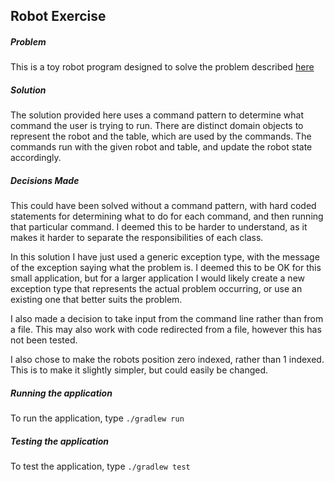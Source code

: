 ## Robot Exercise

##### Problem

This is a toy robot program designed to solve the problem described [here](https://git.hq.local/projects/RECR/repos/coding-challenge/browse/coding-challenge-ioof.pdf)

##### Solution

The solution provided here uses a command pattern to determine what command the user is trying to run. There are distinct domain objects to represent the robot and the table, which are used by the commands. The commands run with the given robot and table, and update the robot state accordingly.

##### Decisions Made

This could have been solved without a command pattern, with hard coded statements for determining what to do for each command, and then running that particular command. I deemed this to be harder to understand, as it makes it harder to separate the responsibilities of each class.

In this solution I have just used a generic exception type, with the message of the exception saying what the problem is. I deemed this to be OK for this small application, but for a larger application I would likely create a new exception type that represents the actual problem occurring, or use an existing one that better suits the problem.

I also made a decision to take input from the command line rather than from a file. This may also work with code redirected from a file, however this has not been tested.

I also chose to make the robots position zero indexed, rather than 1 indexed. This is to make it slightly simpler, but could easily be changed.

##### Running the application

To run the application, type `./gradlew run`

##### Testing the application

To test the application, type `./gradlew test`
